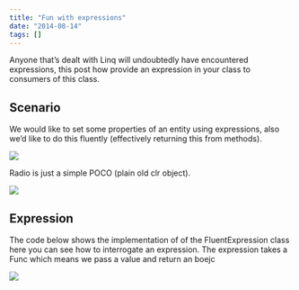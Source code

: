 ```yaml
---
title: "Fun with expressions"
date: "2014-08-14"
tags: []
---
```


Anyone that’s dealt with Linq will undoubtedly have encountered expressions, this post how provide an expression in your class to consumers of this class.

## Scenario

We would like to set some properties of an entity using expressions, also we’d like to do this fluently (effectively returning this from methods).

![](/images//images/image_thumb_343.png)  

Radio is just a simple POCO (plain old clr object).

![](/images//images/image_thumb_344.png)  

## Expression

The code below shows the implementation of of the FluentExpression class here you can see how to interrogate an expression. The expression takes a Func which means we pass a value and return an boejc 

![](/images//images/image_thumb_345.png)  

